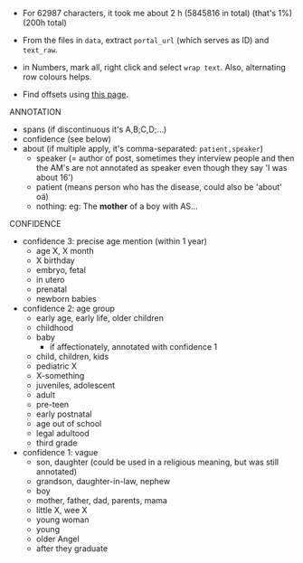 * For 62987 characters, it took me about 2 h (5845816 in total) (that's 1%) (200h total)

* From the files in `data`, extract `portal_url` (which serves as ID) and `text_raw`.
* in Numbers, mark all, right click and select `wrap text`. Also, alternating row colours helps.
* Find offsets using [this page](https://mothereff.in/byte-counter). 

ANNOTATION   
* spans (if discontinuous it's A,B;C,D;...)
* confidence (see below)
* about (if multiple apply, it's comma-separated: `patient,speaker`)
  * speaker (= author of post, sometimes they interview people and then the AM's are not annotated as speaker even though they say 'I was about 16')
  * patient (means person who has the disease, could also be 'about' oä)
  * nothing: eg: The **mother** of a boy with AS...

CONFIDENCE
* confidence 3: precise age mention (within 1 year)
   * age X, X month
   * X birthday
   * embryo, fetal
   * in utero
   * prenatal
   * newborn babies
* confidence 2: age group
   * early age, early life, older children
   * childhood
   * baby
      * if affectionately, annotated with confidence 1
   * child, children, kids
   * pediatric X
   * X-something
   * juveniles, adolescent
   * adult
   * pre-teen
   * early postnatal
   * age out of school
   * legal adultood
   * third grade
* confidence 1: vague
   * son, daughter (could be used in a religious meaning, but was still annotated)
   * grandson, daughter-in-law, nephew
   * boy
   * mother, father, dad, parents, mama
   * little X, wee X
   * young woman
   * young
   * older Angel
   * after they graduate
